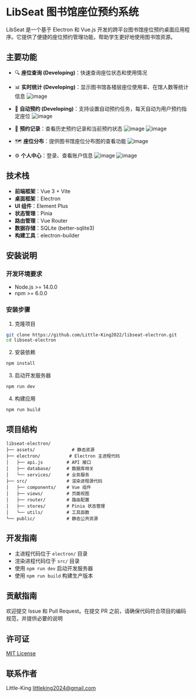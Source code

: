 # LibSeat 图书馆座位预约系统

LibSeat 是一个基于 Electron 和 Vue.js 开发的跨平台图书馆座位预约桌面应用程序。它提供了便捷的座位预约管理功能，帮助学生更好地使用图书馆资源。

## 主要功能

- 🔍 **座位查询 (Developing)**：快速查询座位状态和使用情况
- 📊 **实时统计 (Developing)**：显示图书馆各楼层座位使用率、在馆人数等统计信息
![image](https://github.com/user-attachments/assets/3bb6c0ed-318a-40d7-b428-bddded330ce7)

- 📅 **自动预约 (Developing)**：支持设置自动预约任务，每天自动为用户预约指定座位
![image](https://github.com/user-attachments/assets/56182515-e611-4010-839c-15767a6473b9)

- 📝 **预约记录**：查看历史预约记录和当前预约状态
![image](https://github.com/user-attachments/assets/80c242be-1f05-4f5c-86e9-9e2a42b148a7)
![image](https://github.com/user-attachments/assets/5dba3529-0f89-41ba-99c8-9e8238569fb6)

- 🗺️ **座位分布**：提供图书馆座位分布图的查看功能
![image](https://github.com/user-attachments/assets/14cf0686-460f-4056-ba05-cdac95ad817c)

- ⚙️ **个人中心**：登录、查看账户信息
![image](https://github.com/user-attachments/assets/27390e26-9a5b-4198-9507-ad403800ba60)
![image](https://github.com/user-attachments/assets/2e17ca56-53a6-43bd-aab1-3af5029751c1)


## 技术栈

- **前端框架**：Vue 3 + Vite
- **桌面框架**：Electron
- **UI 组件**：Element Plus
- **状态管理**：Pinia
- **路由管理**：Vue Router
- **数据存储**：SQLite (better-sqlite3)
- **构建工具**：electron-builder

## 安装说明

### 开发环境要求

- Node.js >= 14.0.0
- npm >= 6.0.0

### 安装步骤

1. 克隆项目
```bash
git clone https://github.com/Little-King2022/libseat-electron.git
cd libseat-electron
```

2. 安装依赖
```bash
npm install
```

3. 启动开发服务器
```bash
npm run dev
```

4. 构建应用
```bash
npm run build
```

## 项目结构

```
libseat-electron/
├── assets/              # 静态资源
├── electron/           # Electron 主进程代码
│   ├── api.js         # API 接口
│   ├── database/      # 数据库相关
│   └── services/      # 业务服务
├── src/               # 渲染进程源代码
│   ├── components/    # Vue 组件
│   ├── views/         # 页面视图
│   ├── router/        # 路由配置
│   ├── stores/        # Pinia 状态管理
│   └── utils/         # 工具函数
└── public/            # 静态公共资源
```

## 开发指南

- 主进程代码位于 `electron/` 目录
- 渲染进程代码位于 `src/` 目录
- 使用 `npm run dev` 启动开发服务器
- 使用 `npm run build` 构建生产版本

## 贡献指南

欢迎提交 Issue 和 Pull Request。在提交 PR 之前，请确保代码符合项目的编码规范，并提供必要的说明

## 许可证

[MIT License](LICENSE)

## 联系作者

Little-King <littleking2024@gmail.com>
